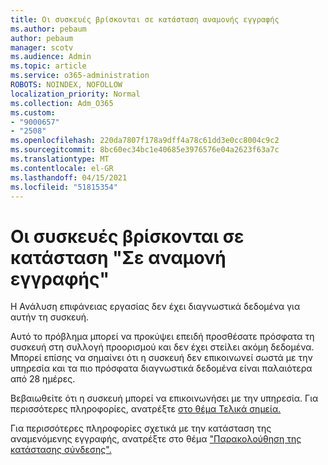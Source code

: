 ```yaml
---
title: Οι συσκευές βρίσκονται σε κατάσταση αναμονής εγγραφής
ms.author: pebaum
author: pebaum
manager: scotv
ms.audience: Admin
ms.topic: article
ms.service: o365-administration
ROBOTS: NOINDEX, NOFOLLOW
localization_priority: Normal
ms.collection: Adm_O365
ms.custom:
- "9000657"
- "2508"
ms.openlocfilehash: 220da7807f178a9dff4a78c61dd3e0cc8004c9c2
ms.sourcegitcommit: 8bc60ec34bc1e40685e3976576e04a2623f63a7c
ms.translationtype: MT
ms.contentlocale: el-GR
ms.lasthandoff: 04/15/2021
ms.locfileid: "51815354"
---
```

# <a name="devices-are-in-awaiting-enrollment-state"></a>Οι συσκευές βρίσκονται σε κατάσταση "Σε αναμονή εγγραφής"

Η Ανάλυση επιφάνειας εργασίας δεν έχει διαγνωστικά δεδομένα για αυτήν τη συσκευή. 

Αυτό το πρόβλημα μπορεί να προκύψει επειδή προσθέσατε πρόσφατα τη συσκευή στη συλλογή προορισμού και δεν έχει στείλει ακόμη δεδομένα. Μπορεί επίσης να σημαίνει ότι η συσκευή δεν επικοινωνεί σωστά με την υπηρεσία και τα πιο πρόσφατα διαγνωστικά δεδομένα είναι παλαιότερα από 28 ημέρες.

Βεβαιωθείτε ότι η συσκευή μπορεί να επικοινωνήσει με την υπηρεσία. Για περισσότερες πληροφορίες, ανατρέξτε [στο θέμα Τελικά σημεία.](https://docs.microsoft.com/configmgr/desktop-analytics/enable-data-sharing#endpoints)

Για περισσότερες πληροφορίες σχετικά με την κατάσταση της αναμενόμενης εγγραφής, ανατρέξτε στο θέμα ["Παρακολούθηση της κατάστασης σύνδεσης".](https://docs.microsoft.com/configmgr/desktop-analytics/monitor-connection-health#awaiting-enrollment)